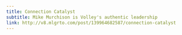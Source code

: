 ```yaml
---
title: Connection Catalyst
subtitle: Mike Murchison is Volley's authentic leadership
link: http://v8.mlgrto.com/post/139964682587/connection-catalyst
---
```


